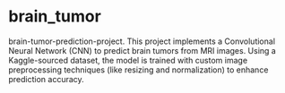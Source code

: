 # brain_tumor
brain-tumor-prediction-project.
This project implements a Convolutional Neural Network (CNN) to predict brain tumors from MRI images. Using a Kaggle-sourced dataset, the model is trained with custom image preprocessing techniques (like resizing and normalization) to enhance prediction accuracy.

